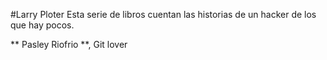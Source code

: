 #Larry Ploter
Esta serie de libros cuentan las historias de un hacker de los que hay pocos.

** Pasley Riofrio **, Git lover

